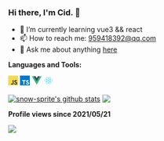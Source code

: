 ### Hi there, I'm Cid. 👋

- 🌱 I’m currently learning vue3 && react
- 📫 How to reach me: 959418392@qq.com
- 💬 Ask me about anything [here](https://github.com/snow-sprite/snow-sprite/issues/new)

**Languages and Tools:**  

<code><img height="20" src="https://raw.githubusercontent.com/github/explore/80688e429a7d4ef2fca1e82350fe8e3517d3494d/topics/javascript/javascript.png"></code>
<code><img height="20" src="https://raw.githubusercontent.com/github/explore/80688e429a7d4ef2fca1e82350fe8e3517d3494d/topics/typescript/typescript.png"></code>
<code><img height="20" src="https://raw.githubusercontent.com/github/explore/80688e429a7d4ef2fca1e82350fe8e3517d3494d/topics/vue/vue.png"></code>
<code><img height="20" src="https://raw.githubusercontent.com/github/explore/80688e429a7d4ef2fca1e82350fe8e3517d3494d/topics/react/react.png"></code>

<a href="javascript:;"><img  align="center" src="https://github-readme-stats-kappa-flax.vercel.app/api?username=snow-sprite&show_icons=true&theme=tokyonight" alt="snow-sprite's github stats" /></a>
<a href="javascript:;"><img align="center" src="https://github-readme-stats-kappa-flax.vercel.app/api/top-langs/?username=snow-sprite&layout=compact&hide=html&theme=tokyonight" /></a>

**Profile views since 2021/05/21**

![](https://komarev.com/ghpvc/?username=snow-sprite&color=blueviolet&style=plastic&label=PROFILE+VIEWS!)

<!--
**snow-sprite/snow-sprite** is a ✨ _special_ ✨ repository because its `README.md` (this file) appears on your GitHub profile.

Here are some ideas to get you started:

- 🔭 I’m currently working on ...
- 🌱 I’m currently learning ...
- 👯 I’m looking to collaborate on ...
- 🤔 I’m looking for help with ...
- 💬 Ask me about ...
- 📫 How to reach me: ...
- 😄 Pronouns: ...
- ⚡ Fun fact: ...
-->
